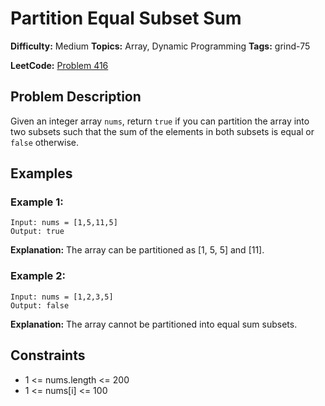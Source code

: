 # Partition Equal Subset Sum

**Difficulty:** Medium
**Topics:** Array, Dynamic Programming
**Tags:** grind-75

**LeetCode:** [Problem 416](https://leetcode.com/problems/partition-equal-subset-sum/description/)

## Problem Description

Given an integer array `nums`, return `true` if you can partition the array into two subsets such that the sum of the elements in both subsets is equal or `false` otherwise.

## Examples

### Example 1:

```
Input: nums = [1,5,11,5]
Output: true
```

**Explanation:** The array can be partitioned as [1, 5, 5] and [11].

### Example 2:

```
Input: nums = [1,2,3,5]
Output: false
```

**Explanation:** The array cannot be partitioned into equal sum subsets.

## Constraints

- 1 <= nums.length <= 200
- 1 <= nums[i] <= 100
